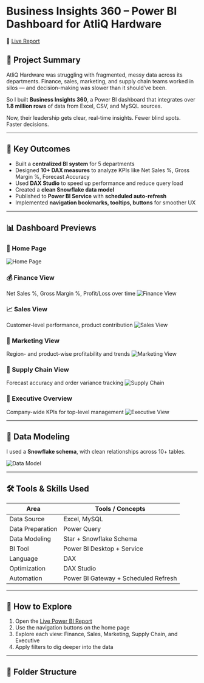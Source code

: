 # Business Insights 360 – Power BI Dashboard for AtliQ Hardware

🔗 [Live Report](https://app.powerbi.com/view?r=eyJrIjoiMzRjNGM1ZWMtODAzOC00YTExLWE3NDAtOWFlMzhkM2NmOTU1IiwidCI6ImM2ZTU0OWIzLTVmNDUtNDAzMi1hYWU5LWQ0MjQ0ZGM1YjJjNCJ9)

## 🧠 Project Summary

AtliQ Hardware was struggling with fragmented, messy data across its departments. Finance, sales, marketing, and supply chain teams worked in silos — and decision-making was slower than it should’ve been.

So I built **Business Insights 360**, a Power BI dashboard that integrates over **1.8 million rows** of data from Excel, CSV, and MySQL sources.

Now, their leadership gets clear, real-time insights. Fewer blind spots. Faster decisions.

---

## 💼 Key Outcomes

- Built a **centralized BI system** for 5 departments
- Designed **10+ DAX measures** to analyze KPIs like Net Sales %, Gross Margin %, Forecast Accuracy
- Used **DAX Studio** to speed up performance and reduce query load
- Created a **clean Snowflake data model**
- Published to **Power BI Service** with **scheduled auto-refresh**
- Implemented **navigation bookmarks, tooltips, buttons** for smoother UX

---

## 📊 Dashboard Previews

### 🔹 Home Page
![Home Page](file:///C:/Users/anand/Downloads/Files/Home%20Page.png)

### 💰 Finance View
Net Sales %, Gross Margin %, Profit/Loss over time
![Finance View](./assets/finance_view.png)

### 📈 Sales View
Customer-level performance, product contribution
![Sales View](./assets/sales_view.png)

### 📣 Marketing View
Region- and product-wise profitability and trends
![Marketing View](./assets/marketing_view.png)

### 🚚 Supply Chain View
Forecast accuracy and order variance tracking
![Supply Chain](./assets/supply_chain_view.png)

### 🌟 Executive Overview
Company-wide KPIs for top-level management
![Executive View](./assets/executive_view.png)

---

## 📐 Data Modeling

I used a **Snowflake schema**, with clean relationships across 10+ tables.

![Data Model](./assets/data_modeling.png)

---

## 🛠️ Tools & Skills Used

| Area                 | Tools / Concepts                          |
|----------------------|--------------------------------------------|
| Data Source          | Excel, MySQL                              |
| Data Preparation     | Power Query                               |
| Data Modeling        | Star + Snowflake Schema                   |
| BI Tool              | Power BI Desktop + Service                |
| Language             | DAX                                       |
| Optimization         | DAX Studio                                |
| Automation           | Power BI Gateway + Scheduled Refresh      |

---

## 🧭 How to Explore

1. Open the [Live Power BI Report](https://app.powerbi.com/view?r=eyJrIjoiMzRjNGM1ZWMtODAzOC00YTExLWE3NDAtOWFlMzhkM2NmOTU1IiwidCI6ImM2ZTU0OWIzLTVmNDUtNDAzMi1hYWU5LWQ0MjQ0ZGM1YjJjNCJ9)
2. Use the navigation buttons on the home page
3. Explore each view: Finance, Sales, Marketing, Supply Chain, and Executive
4. Apply filters to dig deeper into the data

---

## 📌 Folder Structure

